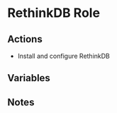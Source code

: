 RethinkDB Role
==============

Actions
-------
- Install and configure RethinkDB 

Variables
---------

Notes
-----
